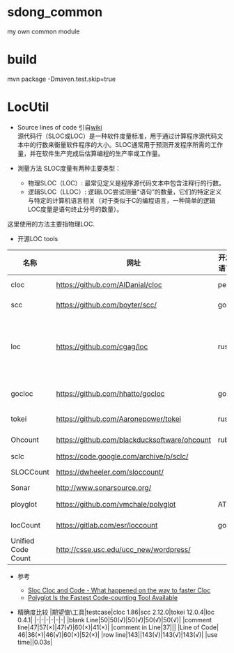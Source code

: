 # sdong_common
my own common module

# build
mvn package -Dmaven.test.skip=true

# LocUtil

* Source lines of code
引自[wiki](http://en.wikipedia.org/wiki/Source_lines_of_code)  
源代码行（SLOC或LOC）是一种软件度量标准，用于通过计算程序源代码文本中的行数来衡量软件程序的大小。SLOC通常用于预测开发程序所需的工作量，并在软件生产完成后估算编程的生产率或工作量。

* 測量方法
SLOC度量有两种主要类型：
    * 物理SLOC（LOC）: 最常见定义是程序源代码文本中包含注释行的行数。
    * 逻辑SLOC（LLOC）: 逻辑LOC尝试测量“语句”的数量，它们的特定定义与特定的计算机语言相关（对于类似于C的编程语言，一种简单的逻辑LOC度量是语句终止分号的数量）。

这里使用的方法主要指物理LOC.
  
* 开源LOC tools

|名称|网址|开发语言|license|最后更新时间|特性|比对|
|-|-|-|-|-|-|-|
|cloc|https://github.com/AlDanial/cloc|perl|GPL v2|2020-05-18|正则表达式|√|
|scc|https://github.com/boyter/scc/|go|MIT|2020-03-03|字节状态机|√|
|loc|https://github.com/cgag/loc|rust|MIT|2017-10-15| contains code from Tokei by Aaronepower and ripgrep by BurntSushi.|√|
|gocloc|https://github.com/hhatto/gocloc|go|MIT|2020-04-02|inspired by tokei,不支持windows|
|tokei|https://github.com/Aaronepower/tokei|rust|APACHE 2.0|2020-06-24|字节状态机|√|
|Ohcount|https://github.com/blackducksoftware/ohcount|ruby|GPL 2.0|2020-02-12|不支持windows||
|sclc|https://code.google.com/archive/p/sclc/|||||GPL|
|SLOCCount|https://dwheeler.com/sloccount/||GPL|2004-08-02||
|Sonar|http://www.sonarsource.org/||||||
|ployglot|https://github.com/vmchale/polyglot|ATS|BSD 3|2020-01-11|不支持windows||
|locCount|https://gitlab.com/esr/loccount|go|BSD 2||SLOCCount by go|
|Unified Code Count|http://csse.usc.edu/ucc_new/wordpress/|||||


* 参考
  * [Sloc Cloc and Code - What happened on the way to faster Cloc](https://boyter.org/posts/sloc-cloc-code/)
  * [Polyglot Is the Fastest Code-counting Tool Available](http://blog.vmchale.com/article/polyglot-comparisons)

* 精确度比较
  |期望值\工具|testcase|cloc 1.86|scc 2.12.0|tokei 12.0.4|loc 0.4.1|
  |-|-|-|-|-|-|
  |blank Line|50|50(√)|50(√)|50(√)|50(√)|
  |comment line|47|57(×)|47(√)|60(×)|41(×)|
  |comment in Line|37|||
  |Line of Code| 46|36(×)|46(√)|60(×)|52(×)|
  |row line|143||143(√)|143(√)|143(√)|
  |use time||0.03s|
